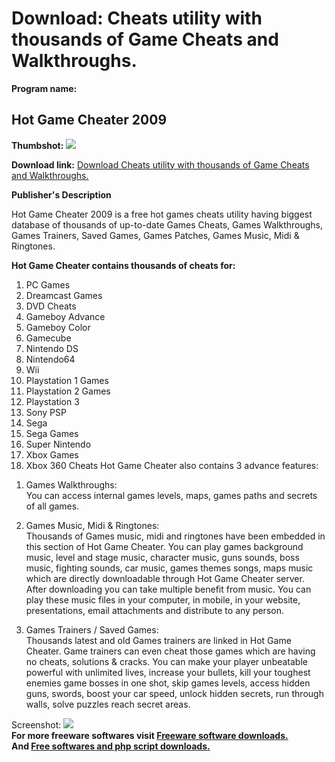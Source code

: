 # Download: Cheats utility with thousands of Game Cheats and Walkthroughs.

**Program name:**

## Hot Game Cheater 2009

  
**Thumbshot:** ![](http://www.freewarefiles.com/screenshot/hotgamecheater2k9_md.jpg)   
  
**Download link:** [Download Cheats utility with thousands of Game Cheats and Walkthroughs.](http://freesoftwares.boysofts.com/Hot-Game-Cheater_program_20027.html)  
  


**Publisher's Description**  
  


Hot Game Cheater 2009 is a free hot games cheats utility having biggest database of thousands of up-to-date Games Cheats, Games Walkthroughs, Games Trainers, Saved Games, Games Patches, Games Music, Midi & Ringtones. 

**Hot Game Cheater contains thousands of cheats for:**

  1. PC Games 
  2. Dreamcast Games 
  3. DVD Cheats 
  4. Gameboy Advance 
  5. Gameboy Color 
  6. Gamecube 
  7. Nintendo DS 
  8. Nintendo64 
  9. Wii 
  10. Playstation 1 Games 
  11. Playstation 2 Games 
  12. Playstation 3 
  13. Sony PSP 
  14. Sega 
  15. Sega Games 
  16. Super Nintendo 
  17. Xbox Games 
  18. Xbox 360 Cheats 
Hot Game Cheater also contains 3 advance features: 

1) Games Walkthroughs:  
You can access internal games levels, maps, games paths and secrets of all games.

2) Games Music, Midi & Ringtones:  
Thousands of Games music, midi and ringtones have been embedded in this section of Hot Game Cheater. You can play games background music, level and stage music, character music, guns sounds, boss music, fighting sounds, car music, games themes songs, maps music which are directly downloadable through Hot Game Cheater server. After downloading you can take multiple benefit from music. You can play these music files in your computer, in mobile, in your website, presentations, email attachments and distribute to any person.

3) Games Trainers / Saved Games:  
Thousands latest and old Games trainers are linked in Hot Game Cheater. Game trainers can even cheat those games which are having no cheats, solutions & cracks. You can make your player unbeatable powerful with unlimited lives, increase your bullets, kill your toughest enemies game bosses in one shot, skip games levels, access hidden guns, swords, boost your car speed, unlock hidden secrets, run through walls, solve puzzles reach secret areas. 

  
  
Screenshot: ![](http://www.freewarefiles.com/screenshot/hotgamecheater2k9.jpg)   
**For more freeware softwares visit [Freeware software downloads.](http://freesoftwares.boysofts.com/)**   
**And [Free softwares and php script downloads.](http://www.boysofts.com/)**
